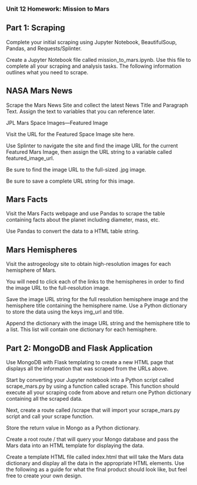 ### Unit 12 Homework: Mission to Mars
## Part  1: Scraping
Complete your initial scraping using Jupyter Notebook, BeautifulSoup, Pandas, and Requests/Splinter.

Create a Jupyter Notebook file called mission_to_mars.ipynb. Use this file to complete all your scraping and analysis tasks. The following information outlines what you need to scrape.


## NASA Mars News

Scrape the Mars News Site and collect the latest News Title and Paragraph Text. Assign the text to variables that you can reference later.

JPL Mars Space Images—Featured Image


Visit the URL for the Featured Space Image site here.


Use Splinter to navigate the site and find the image URL for the current Featured Mars Image, then assign the URL string to a variable called featured_image_url.


Be sure to find the image URL to the full-sized .jpg image.


Be sure to save a complete URL string for this image.

## Mars Facts


Visit the Mars Facts webpage and use Pandas to scrape the table containing facts about the planet including diameter, mass, etc.


Use Pandas to convert the data to a HTML table string.



## Mars Hemispheres


Visit the astrogeology site to obtain high-resolution images for each hemisphere of Mars.


You will need to click each of the links to the hemispheres in order to find the image URL to the full-resolution image.


Save the image URL string for the full resolution hemisphere image and the hemisphere title containing the hemisphere name. Use a Python dictionary to store the data using the keys img_url and title.


Append the dictionary with the image URL string and the hemisphere title to a list. This list will contain one dictionary for each hemisphere.

## Part 2: MongoDB and Flask Application
Use MongoDB with Flask templating to create a new HTML page that displays all the information that was scraped from the URLs above.


Start by converting your Jupyter notebook into a Python script called scrape_mars.py by using a function called scrape. This function should  execute all your scraping code from above and return one Python dictionary containing all the scraped data.


Next, create a route called /scrape that will import your scrape_mars.py script and call your scrape function.

Store the return value in Mongo as a Python dictionary.



Create a root route / that will query your Mongo database and pass the Mars data into an HTML template for displaying the data.


Create a template HTML file called index.html that will take the Mars data dictionary and display all the data in the appropriate HTML elements. Use the following as a guide for what the final product should look like, but feel free to create your own design.
